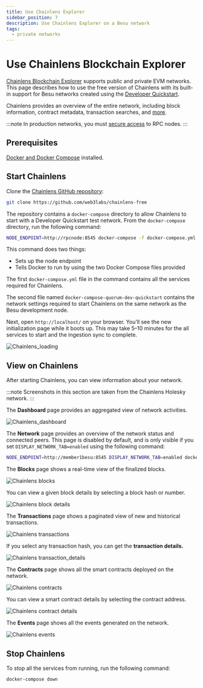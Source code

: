 ```yaml
---
title: Use Chainlens Explorer
sidebar_position: 7
description: Use Chainlens Explorer on a Besu network
tags:
  - private networks
---
```


# Use Chainlens Blockchain Explorer

[Chainlens Blockchain Explorer](https://chainlens.com/) supports public and private EVM networks.
This page describes how to use the free version of Chainlens with its built-in support for
Besu networks created using the
[Developer Quickstart](../../tutorials/quickstart.md).

Chainlens provides an overview of the entire network, including block information, contract
metadata, transaction searches, and [more](https://chainlens.com/).

:::note
In production networks, you must [secure access](../../../public-networks/how-to/use-besu-api/authenticate.md)
to RPC nodes.
:::

## Prerequisites

[Docker and Docker Compose](https://docs.docker.com/compose/install/) installed.

## Start Chainlens

Clone the [Chainlens GitHub repository](https://github.com/web3labs/chainlens-free):

```bash
git clone https://github.com/web3labs/chainlens-free
```

The repository contains a `docker-compose` directory to allow Chainlens to start with a Developer
Quickstart test network.
From the `docker-compose` directory, run the following command:

```bash
NODE_ENDPOINT=http://rpcnode:8545 docker-compose -f docker-compose.yml -f chainlens-extensions/docker-compose-quorum-dev-quickstart.yml up
```

This command does two things:

- Sets up the node endpoint
- Tells Docker to run by using the two Docker Compose files provided

The first `docker-compose.yml` file in the command contains all the services required for Chainlens.

The second file named `docker-compose-quorum-dev-quickstart` contains the network settings required to start
Chainlens on the same network as the Besu development node.

Next, open `http://localhost/` on your browser.
You’ll see the new initialization page while it boots up.
This may take 5–10 minutes for the all services to start and the ingestion sync to complete.

![`Chainlens_loading`](../../../assets/images/chainlens-loading.png)

## View on Chainlens

After starting Chainlens, you can view information about your network.

:::note
Screenshots in this section are taken from the Chainlens Holesky network.
:::

The **Dashboard** page provides an aggregated view of network activities.

![`Chainlens_dashboard`](../../../assets/images/chainlens-dashboard.png)

The **Network** page provides an overview of the network status and connected peers.
This page is disabled by default, and is only visible if you set `DISPLAY_NETWORK_TAB=enabled` using
the following command:

```bash
NODE_ENDPOINT=http://member1besu:8545 DISPLAY_NETWORK_TAB=enabled docker-compose -f docker-compose.yml -f chainlens-extensions/docker-compose-quorum-dev-quickstart.yml up
```

The **Blocks** page shows a real-time view of the finalized blocks.

![Chainlens blocks](../../../assets/images/chainlens-block.png)

You can view a given block details by selecting a block hash or number.

![Chainlens block details](../../../assets/images/chainlens-block-details.png)

The **Transactions** page shows a paginated view of new and historical transactions.

![Chainlens transactions](../../../assets/images/chainlens-transactions.png)

If you select any transaction hash, you can get the **transaction details.**

![Chainlens transaction_details](../../../assets/images/chainlens-transaction-details.png)

The **Contracts** page shows all the smart contracts deployed on the network.

![Chainlens contracts](../../../assets/images/chainlens-contracts.png)

You can view a smart contract details by selecting the contract address.

![Chainlens contract details](../../../assets/images/chainlens-contract-details.png)

The **Events** page shows all the events generated on the network.

![Chainlens events](../../../assets/images/chainlens-events.png)

## Stop Chainlens

To stop all the services from running, run the following command:

```bash
docker-compose down
```
